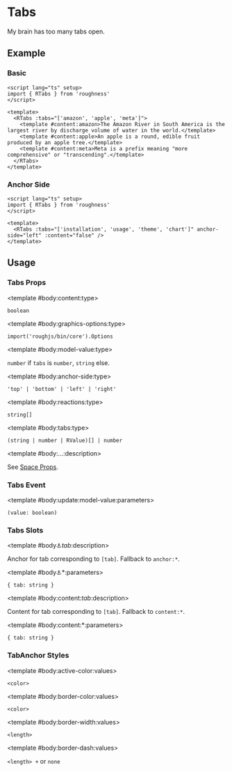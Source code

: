 <script lang="ts" setup>
import { RDetails, RSpace, RTable, RTabs, RText } from 'roughness'
</script>

# Tabs

My brain has too many tabs open.

## Example

### Basic

<RDetails>
  <template #summary>Show Code</template>

```vue
<script lang="ts" setup>
import { RTabs } from 'roughness'
</script>

<template>
  <RTabs :tabs="['amazon', 'apple', 'meta']">
    <template #content:amazon>The Amazon River in South America is the largest river by discharge volume of water in the world.</template>
    <template #content:apple>An apple is a round, edible fruit produced by an apple tree.</template>
    <template #content:meta>Meta is a prefix meaning "more comprehensive" or "transcending".</template>
  </RTabs>
</template>
```

</RDetails>

<RTabs :tabs="['amazon', 'apple', 'meta']">
  <template #content:amazon>The Amazon River in South America is the largest river by discharge volume of water in the world.</template>
  <template #content:apple>An apple is a round, edible fruit produced by an apple tree.</template>
  <template #content:meta>Meta is a prefix meaning "more comprehensive" or "transcending".</template>
</RTabs>

### Anchor Side

<RDetails>
  <template #summary>Show Code</template>

```vue
<script lang="ts" setup>
import { RTabs } from 'roughness'
</script>

<template>
  <RTabs :tabs="['installation', 'usage', 'theme', 'chart']" anchor-side="left" :content="false" />
</template>
```

</RDetails>

<RTabs :tabs="['installation', 'usage', 'theme', 'chart']" anchor-side="left" :content="false" />

## Usage

### Tabs Props

<RSpace overflow>
<RTable
  :columns="['name', 'type', 'default', 'description']"
  :rows="['anchor-side', 'content', 'graphics-options', 'model-value', 'reactions', 'tabs', '...']"
>
  <template #body:*:name="{ row }">{{ row }}</template>

  <template #body:content:type>

  `boolean`

  </template>
  <template #body:content:default>

  `true`

  </template>
  <template #body:content:description>
    Whether to display the tabs content.
  </template>

  <template #body:graphics-options:type>

  `import('roughjs/bin/core').Options`

  </template>
  <template #body:graphics-options:description>

  [Options for Rough.js](https://github.com/rough-stuff/rough/wiki#options).

  See [Graphics Configuration](/components/graphics#component-prop).

  </template>

  <template #body:model-value:type>

  `number` if `tabs` is `number`, `string` else.

  </template>
  <template #body:model-value:description>

  Currently active tab key.

  </template>

  <template #body:anchor-side:type>

  `'top' | 'bottom' | 'left' | 'right'`

  </template>
  <template #body:anchor-side:default>

  `'top'`

  </template>
  <template #body:anchor-side:description>
    Which side of the content the anchors will show on.
  </template>

  <template #body:reactions:type>

  `string[]`

  </template>
  <template #body:reactions:default>

  `['hover', 'focus-within', 'active']`

  </template>
  <template #body:reactions:description>

  States that trigger graphics redrawing.

  See [Reactions](/guide/theme#reactions).

  </template>

  <template #body:tabs:type>

  `(string | number | RValue)[] | number`

  </template>
  <template #body:tabs:default>
    <RText type="error">Required</RText>.
  </template>
  <template #body:tabs:description>

  Tab keys or data. Recommended to use all lowercase letters and hyphens and underscores as keys.

  When specified as number, integer strings of `1...n` will be generated as keys.

  </template>

  <template #body:...:description>

  See [Space Props](/components/space#props).

  </template>
</RTable>
</RSpace>

### Tabs Event

<RSpace overflow>
<RTable
  :columns="['name', 'parameters', 'description']"
  :rows="['update:model-value']"
>
  <template #body:*:name="{ row }">{{ row }}</template>

  <template #body:update:model-value:parameters>

  `(value: boolean)`

  </template>
  <template #body:update:model-value:description>
    Callback function triggered when the active tab is changed.
  </template>
</RTable>
</RSpace>

### Tabs Slots

<RSpace overflow>
<RTable
  :columns="['name', 'parameters', 'description']"
  :rows="['anchor:_tab_', 'anchor:*', 'content:_tab_', 'content:*']"
>
  <template #body:*:name="{ row }">{{ row.replace(/_(\w+)_/g, '[$1]') }}</template>

  <template #body:anchor:_tab_:description>

  Anchor for tab corresponding to `[tab]`. Fallback to `anchor:*`.

  </template>

  <template #body:anchor:*:parameters>

  `{ tab: string }`

  </template>
  <template #body:anchor:*:description>

  Anchor for each tab. Defaults to `startCase(keyOf(tab))`.

  </template>

  <template #body:content:_tab_:description>

  Content for tab corresponding to `[tab]`. Fallback to `content:*`.

  </template>

  <template #body:content:*:parameters>

  `{ tab: string }`

  </template>
  <template #body:content:*:description>

  Content for each tab.

  </template>
</RTable>
</RSpace>

### TabAnchor Styles

<RSpace overflow>
<RTable
  :columns="['name', 'values', 'default', 'description']"
  :rows="['active-color', 'border-color', 'border-width', 'border-dash']"
>
  <template #body:*:name="{ row }">--r-tab-anchor-{{ row }}</template>

  <template #body:active-color:values>

  `<color>`

  </template>
  <template #body:active-color:default>

  `var(--r-common-primary-color)`

  </template>
  <template #body:active-color:description>
    Color of the tab anchor and its border when active.
  </template>

  <template #body:border-color:values>

  `<color>`

  </template>
  <template #body:border-color:default>

  `var(--r-common-text-color)`

  </template>
  <template #body:border-color:description>
    Color of the tab anchor border.
  </template>

  <template #body:border-width:values>

  `<length>`

  </template>
  <template #body:border-width:default>

  `2px` when focused or active, `1px` else

  </template>
  <template #body:border-width:description>
    Width of the tab anchor border.
  </template>

  <template #body:border-dash:values>

  `<length> +` or `none`

  </template>
  <template #body:border-dash:default>

  `8px` when hovered, `none` else

  </template>
  <template #body:border-dash:description>

  List of comma and/or whitespace separated the lengths of alternating dashes and gaps of the tab anchor border.

  An odd number of values will be repeated to yield an even number of values. Thus, `8` is equivalent to `8 8`.

  See [`stroke-dasharray`](https://developer.mozilla.org/en-US/docs/Web/SVG/Attribute/stroke-dasharray).

  </template>
</RTable>
</RSpace>
